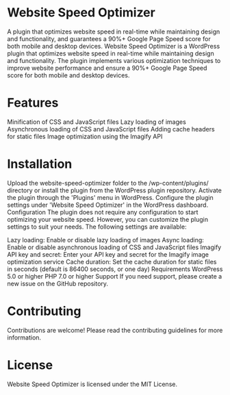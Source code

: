 # Website Speed Optimizer
A plugin that optimizes website speed in real-time while maintaining design and functionality, and guarantees a 90%+ Google Page Speed score for both mobile and desktop devices.
Website Speed Optimizer is a WordPress plugin that optimizes website speed in real-time while maintaining design and functionality. The plugin implements various optimization techniques to improve website performance and ensure a 90%+ Google Page Speed score for both mobile and desktop devices.

# Features
Minification of CSS and JavaScript files
Lazy loading of images
Asynchronous loading of CSS and JavaScript files
Adding cache headers for static files
Image optimization using the Imagify API
# Installation
Upload the website-speed-optimizer folder to the /wp-content/plugins/ directory or install the plugin from the WordPress plugin repository.
Activate the plugin through the 'Plugins' menu in WordPress.
Configure the plugin settings under 'Website Speed Optimizer' in the WordPress dashboard.
Configuration
The plugin does not require any configuration to start optimizing your website speed. However, you can customize the plugin settings to suit your needs. The following settings are available:

Lazy loading: Enable or disable lazy loading of images
Async loading: Enable or disable asynchronous loading of CSS and JavaScript files
Imagify API key and secret: Enter your API key and secret for the Imagify image optimization service
Cache duration: Set the cache duration for static files in seconds (default is 86400 seconds, or one day)
Requirements
WordPress 5.0 or higher
PHP 7.0 or higher
Support
If you need support, please create a new issue on the GitHub repository.

# Contributing
Contributions are welcome! Please read the contributing guidelines for more information.

# License
Website Speed Optimizer is licensed under the MIT License.
